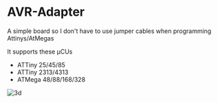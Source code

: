 # AVR-Adapter
A simple board so I don't have to use jumper cables when programming Attinys/AtMegas

It supports these µCUs
 * ATTiny 25/45/85
 * ATTiny 2313/4313
 * ATMega 48/88/168/328

![3d]

[3d]: http://hax0r.se/files/img/electronics/avr-3d.png
